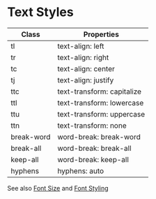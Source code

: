 # Text Styles

| Class | Properties |
| ----- | ---------- |
| tl | text-align: left |
| tr | text-align: right |
| tc | text-align: center |
| tj | text-align: justify |
| ttc | text-transform: capitalize |
| ttl | text-transform: lowercase |
| ttu | text-transform: uppercase |
| ttn | text-transform: none |
| break-word | word-break: break-word |
| break-all | word-break: break-all |
| keep-all | word-break: keep-all |
| hyphens | hyphens: auto |

See also [Font Size](./font-size.md) and [Font Styling](./font-styling.md)
